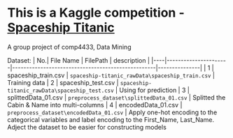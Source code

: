 
# This is a Kaggle competition - [Spaceship Titanic](https://www.kaggle.com/competitions/spaceship-titanic)

A group project of comp4433, Data Mining


Dataset:
| No.| File Name            | FilePath                                          | description   |
|----|----------------------|---------------------------------------------------|---------------|
| 1  |  spaceship_train.csv |   `spaceship-titanic_rawData\spaceship_train.csv` |   Training data
| 2  |  spaceship_test.csv  |   `spaceship-titanic_rawData\spaceship_test.csv`  |   Using for prediction
| 3  |  splittedData_01.csv |   `preprocess_dataset\splittedData_01.csv`        |   Splitted the Cabin & Name into multi-columns
| 4  |  encodedData_01.csv  |   `preprocess_dataset\encodedData_01.csv`         |   Apply one-hot encoding to the categorical variables and label encoding to the First_Name, Last_Name. Adject the dataset to be easier for constructing models

